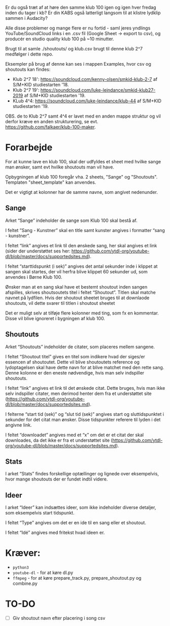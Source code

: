 Er du også træt af at høre den samme klub 100 igen og igen hver fredag inden du tager i kb? Er din KABS også latterligt langsom til at klistre lydklip sammen i Audacity?

Alle disse problemer og mange flere er nu fortid - saml jeres yndlings YouTube/SoundCloud links i en .csv fil (Google Sheet -> export to csv), og producér en studio quality klub 100 på ~10 minutter.

Brugt til at samle  ./shoutouts/ og klub.csv brugt til denne klub 2^7 medfølger i dette repo.

Eksempler på brug af denne kan ses i mappen Examples, hvor csv og shoutouts kan findes:
* Klub 2^7 18': https://soundcloud.com/kenny-olsen/smkid-klub-2-7 af S/M+KID studiestarten '18.
* Klub 2^7 19': https://soundcloud.com/luke-leindance/smkid-klub27-2019 af S/M+KID studiestarten '19.
* KLub 4^4: https://soundcloud.com/luke-leindance/klub-44 af S/M+KID studiestarten '19.

OBS. de to Klub 2^7 samt 4^4 er lavet med en anden mappe struktur og vil derfor kræve en anden strukturering, se evt. https://github.com/falkaer/klub-100-maker.

<!-- # Hvordan, hvor og hvorfor gør jeg ting?

Før du kører noget som helst, bør indholdet af denne mappe have følgende struktur:

```
klub-100-maker/
├── shoutouts/
│   ├── 1.wav
│   ├── 2.wav
│   ├── ...
│   └── n.wav
├── klub.csv
├── dl.py
├── prepare_shoutout.py
├── prepare_track.py
├── prepare_all_shoutouts.py
├── prepare_all_tracks.py
└── combine.py
```

hvor ./shoutouts/n.wav indeholder skud ud'et til den n'te sang i klub 100en, hvis det giver mening. Skud ud'et kommer *før* sangen, så ./shoutouts/1.wav er jeres intro-skud-ud.

## klub.csv

Denne .csv fil indeholder information om sangene i en klub 100. Hver række svarer til en sang og et skud ud, hvor første kolonne er sangens navn, anden kolonne er et YouTube/SoundCloud link, og tredje kolonne er det timestamp (i sekunder) i sangen, hvor jeres ene minut af sangen skal begynde. -->

# Forarbejde
For at kunne lave en klub 100, skal der udfyldes et sheet med hvilke sange man ønsker, samt evt hvilke shoutouts man vil have.

Opbygningen af klub 100 foregår vha. 2 sheets, "Sange" og "Shoutouts". Templaten "sheet_template" kan anvendes.

Det er vigtigt at kolonner har de samme navne, som angivet nedenunder.

## Sange
Arket “Sange” indeholder de sange som Klub 100 skal bestå af. 

I feltet ”Sang - Kunstner” skal en title samt kunster angives i formatter “sang - kunstner”. 

I feltet “link” angives et link til den ønskede sang, her skal angives et link (sider der understøttet ses her: https://github.com/ytdl-org/youtube-dl/blob/master/docs/supportedsites.md).

I feltet “starttidspunkt (i sek)” angives det antal sekunder inde i klippet at sangen skal startes, der vil herfra blive klippet 60 sekunder ud, som anvendes i Børne Klub 100.

Ønsker man at en sang skal have et bestemt shoutout inden sangen afspilles, skrives shoutsoutets titel i feltet “Shoutout”. Titlen skal matche navnet på lydfilen. Hvis der shoutout sheetet bruges til at downlaode shoutouts, vil dette svarer til titlen i shoutout sheetet

Det er muligt selv at tilføje flere kolonner med ting, som fx en kommentar. Disse vil blive ignoreret i bygningen af klub 100.

## Shoutouts
Arket “Shoutouts” indeholder de citater, som placeres mellem sangene.

I feltet “Shoutout titel” gives en titel som indikere hvad der siges/er essencen af shoutoutet. Dette vil blive shoutoutets reference og lydoptagelsen skal have dette navn for at blive matchet med den rette sang. Denne kolonne er den eneste nødvendige, hvis man selv indspiller shoutouts.

I feltet “link” angives et link til det ønskede citat. Dette bruges, hvis man ikke selv indspiller citater, men derimod henter dem fra et understøttet site (https://github.com/ytdl-org/youtube-dl/blob/master/docs/supportedsites.md).

I felterne “start tid (sek)” og “slut tid (sek)” angives start og sluttidspunktet i sekunder for det citat man ønsker. Disse tidspunkter referere til lyden i det angivne link.

I feltet “downloadet” angives med et “x” om det er et citat der skal downloades, da det ikke er fra et understøttet site (https://github.com/ytdl-org/youtube-dl/blob/master/docs/supportedsites.md).

## Stats
I arket “Stats” findes forskellige optællinger og lignede over eksempelvis, hvor mange shoutouts der er fundet indtil videre.

## Ideer
I arket “Ideer” kan indsættes ideer, som ikke indeholder diverse detaljer, som eksempelvis start tidspunkt.

I feltet “Type” angives om det er en ide til en sang eller et shoutout.

I feltet “Idé” angives med fritekst hvad ideen er.



<!-- # Byg mig en klub 100, tak

* Placér klub.csv i samme mappe som scriptsne
* Kør dl.py for at downloade alle sange til ./tracks/
* Kør prepare_all_tracks.py for at trimme, fade, og loudness normalisere alle sange. Resultatet placeres i ./prepared_tracks/
* Kør prepare_all_shoutouts.py for at loudness normalisere alle skud ud, som ryger i ./prepared_shoutouts
* Kør combine.py for at kombinere sange og skud ud til en endelig klub.mp3. -->

# Kræver:
 * `python3`
 * `youtube-dl` - for at køre dl.py
 * `ffmpeg` - for at køre prepare_track.py, prepare_shoutout.py og combine.py


# TO-DO

- [ ] Giv shoutout navn efter placering i song csv
